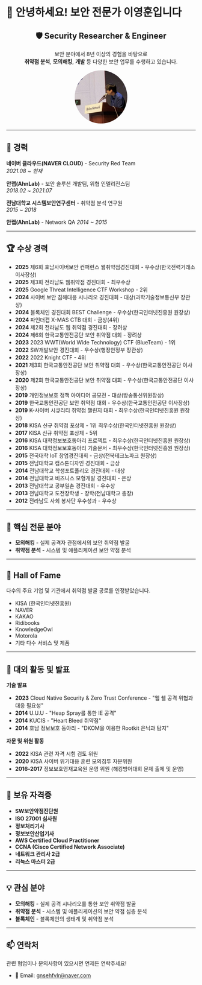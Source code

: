# 👋 안녕하세요! 보안 전문가 이영훈입니다

<h2 align="center">🛡️ Security Researcher & Engineer</h2>
<p align="center">
  보안 분야에서 8년 이상의 경험을 바탕으로<br>
  <strong>취약점 분석</strong>, <strong>모의해킹</strong>, <strong>개발</strong> 등 다양한 보안 업무를 수행하고 있습니다.
</p>

<p align="center">
  <img src="profile.PNG" alt="프로필 이미지" width="140" style="border-radius: 50%;">
</p>




---

## 🏢 경력

**네이버 클라우드(NAVER CLOUD)** - Security Red Team  
*2021.08 ~ 현재*

**안랩(AhnLab)** - 보안 솔루션 개발팀, 위협 인텔리전스팀  
*2018.02 ~ 2021.07*

**전남대학교 시스템보안연구센터** - 취약점 분석 연구원  
*2015 ~ 2018*

**안랩(AhnLab)** - Network QA 
*2014 ~ 2015*

---

## 🏆 수상 경력

- **2025** 제6회 호남사이버보안 컨퍼런스 웹취약점경진대회 - 우수상(한국전력거래소 이사장상)
- **2025** 제3회 전라남도 웹취약점 경진대회 - 최우수상
- **2025** Google Threat Intelligence CTF Workshop - 2위
- **2024** 사이버 보안 침해대응 시나리오 경진대회 - 대상(과학기술정보통신부 장관상)
- **2024** 블록체인 경진대회 BEST Challenge - 우수상(한국인터넷진흥원 원장상)
- **2024** 파인더갭 X-MAS CTB 대회 - 금상(4위)
- **2024** 제2회 전라남도 웹 취약점 경진대회 - 장려상
- **2024** 제6회 한국교통안전공단 보안 취약점 대회 - 장려상
- **2023** 2023 WWT(World Wide Technology) CTF (BlueTeam) - 1위
- **2022** SW개발보안 경진대회 - 우수상(행정안정부 장관상)
- **2022** 2022 Knight CTF - 4위
- **2021** 제3회 한국교통안전공단 보안 취약점 대회 - 우수상(한국교통안전공단 이사장상)
- **2020** 제2회 한국교통안전공단 보안 취약점 대회 - 우수상(한국교통안전공단 이사장상)
- **2019** 개인정보보호 정책 아이디어 공모전 - 대상(방송통신위원장상)
- **2019** 한국교통안전공단 보안 취약점 대회 - 우수상(한국교통안전공단 이사장상)
- **2019** K-사이버 시큐리티 취약점 챌린지 대회 - 최우수상(한국인터넷진흥원 원장상)
- **2018** KISA 신규 취약점 포상제 - 1위 최우수상(한국인터넷진흥원 원장상)
- **2017** KISA 신규 취약점 포상제 - 5위
- **2016** KISA 대학정보보호동아리 프로젝트 - 최우수상(한국인터넷진흥원 원장상)
- **2016** KISA 대학정보보호동아리 기술문서 - 최우수상(한국인터넷진흥원 원장상)
- **2015** 전국대학 IoT 창업경진대회 - 금상(전북테크노파크 원장상)
- **2015** 전남대학교 캡스톤디자인 경진대회 - 금상
- **2014** 전남대학교 학생포트폴리오 경진대회 - 대상
- **2014** 전남대학교 비즈니스 모형개발 경진대회 - 은상
- **2013** 전남대학교 공부일촌 경진대회 - 우수상
- **2013** 전남대학교 도전장학생 - 장학(전남대학교 총장)
- **2012** 전라남도 사회 봉사단 우수성과 - 우수상

---

## 🎯 핵심 전문 분야

- **모의해킹** - 실제 공격자 관점에서의 보안 취약점 발굴
- **취약점 분석** - 시스템 및 애플리케이션 보안 약점 분석

---

## 🌟 Hall of Fame

다수의 주요 기업 및 기관에서 취약점 발굴 공로를 인정받았습니다.

- KISA (한국인터넷진흥원)
- NAVER
- KAKAO
- Ridibooks
- KnowledgeOwl
- Motorola
- 기타 다수 서비스 및 제품

---

## 🎤 대외 활동 및 발표

**기술 발표**
- **2023** Cloud Native Security & Zero Trust Conference - "웹 쉘 공격 위협과 대응 필요성"
- **2014** U.U.U - "Heap Spray를 통한 IE 공격"
- **2014** KUCIS - "Heart Bleed 취약점"
- **2014** 호남 정보보호 동아리 - "DKOM을 이용한 Rootkit 은닉과 탐지"

**자문 및 위원 활동**
- **2022** KISA 관련 자격 시험 검토 위원
- **2020** KISA 사이버 위기대응 훈련 모의침투 자문위원
- **2016-2017** 정보보호영재교육원 운영 위원 (해킹방어대회 문제 출제 및 운영)
---

## 📜 보유 자격증

- **SW보안약점진단원**
- **ISO 27001 심사원**
- **정보처리기사**
- **정보보안산업기사**
- **AWS Certified Cloud Practitioner**
- **CCNA (Cisco Certified Network Associate)**
- **네트워크 관리사 2급**
- **리눅스 마스터 2급**

---

## 💡 관심 분야

- **모의해킹** - 실제 공격 시나리오를 통한 보안 취약점 발굴
- **취약점 분석** - 시스템 및 애플리케이션의 보안 약점 심층 분석
- **블록체인** - 블록체인의 생태계 및 취약점 분석

---

## 📫 연락처

관련 협업이나 문의사항이 있으시면 언제든 연락주세요!

- 📧 Email: gnsehfvlr@naver.com
